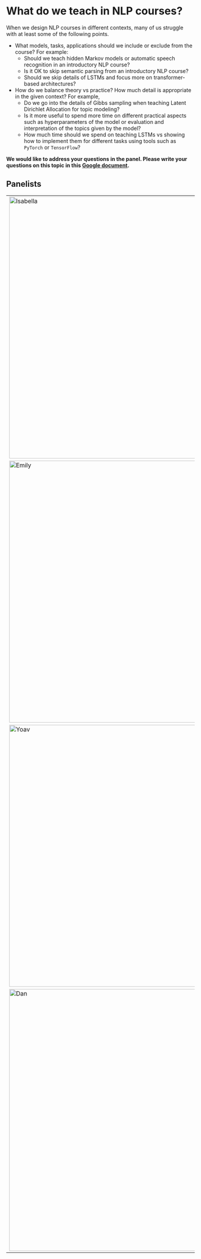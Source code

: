# What do we teach in NLP courses?

When we design NLP courses in different contexts, many of us struggle with at least some of the following points.   

- What models, tasks, applications should we include or exclude from the course? For example: 
    - Should we teach hidden Markov models or automatic speech recognition in an introductory NLP course? 
    - Is it OK to skip semantic parsing from an introductory NLP course? 
    - Should we skip details of LSTMs and focus more on transformer-based architectures? 
- How do we balance theory vs practice? How much detail is appropriate in the given context? For example, 
    - Do we go into the details of Gibbs sampling when teaching Latent Dirichlet Allocation for topic modeling? 
    - Is it more useful to spend more time on different practical aspects such as hyperparameters of the model or evaluation and interpretation of the topics given by the model?
    - How much time should we spend on teaching LSTMs vs showing how to implement them for different tasks using tools such as `PyTorch` or `TensorFlow`? 
    
**We would like to address your questions in the panel. Please write your questions on this topic in this [Google document](https://docs.google.com/document/d/1ZS8BhrAJHGa-RB5e8IHqSGsR6GAEpEXv552u9kZG1g0/edit?usp=sharing).**   
    
## Panelists
|               |                               |
| :--------------------------------------- | :-----------------   | 
| <img src="../img/isabelle.png" alt="Isabella" class="bg-primary" width="700px"> | [**Isabelle Augenstein**](https://isabelleaugenstein.github.io/) is an associate professor in Computer Science at the University of Copenhagen. Her main research interests are fact checking, low-resource learning and explainability. She has developed and taught NLP courses at University of Copenhagen and University College London. She has also given tutorial and talks at a number of summer schools. | 
|<img src="../img/emily.jpeg" alt="Emily" class="bg-primary" width="700px"/> | [**Emily M. Bender**](https://faculty.washington.edu/ebender/index.html) is a Professor of Linguistics and an Adjunct Professor in Computer Science and Engineering at the University of Washington. She is the Director of the [Computational Linguistics Master's program](https://www.compling.uw.edu/). She has a wealth of teaching and mentoring experience, and has taught many courses and seminars in Linguistics, Computational Linguistics, and Ethics in NLP in the past two decades.|
|<img src="../img/yoav.jpeg" alt="Yoav" class="bg-primary" width="700px"> | [**Yoav Goldberg**](https://www.cs.bgu.ac.il/~yoavg/uni/) is a Senior Lecturer in Computer Science at Bar Ilan University. He has taught a number of courses and seminars related NLP. He is the author of the famous tutorial on deep learning NLP, [A Primer on Neural Network Models for Natural Language Processing](https://u.cs.biu.ac.il/~yogo/nnlp.pdf), which has made deep learning NLP accessible to many people.|
| <img src="../img/dan.jpg" alt="Dan" class="bg-primary" width="700px"/> | [**Dan Jurafsky**](https://web.stanford.edu/~jurafsky/) is Professor of Linguistics and Professor of Computer Science at Stanford University. He has designed and taught a number introductory and advanced courses in Linguistics, Psycholinguistics, and NLP in the past two decades. Also, he is the co-author of one of the best books in NLP, [Speech and Language Processing](https://web.stanford.edu/~jurafsky/slp3/). This book and his co-authored short [NLP videos](https://www.youtube.com/watch?v=zQ6gzQ5YZ8o&list=PLoROMvodv4rOFZnDyrlW3-nI7tMLtmiJZ) have inspired many people in the world. 

